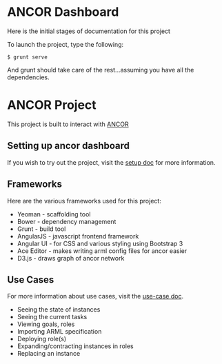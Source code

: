# ANCOR Dashboard

Here is the initial stages of documentation for this project

To launch the project, type the following:

    $ grunt serve

And grunt should take care of the rest...assuming you have all the dependencies.

# ANCOR Project

This project is built to interact with [ANCOR](https://github.com/arguslab/ancor)

## Setting up ancor dashboard

If you wish to try out the project, visit the [setup doc](doc/setup) for more information.

## Frameworks

Here are the various frameworks used for this project:

- Yeoman - scaffolding tool
- Bower - dependency management
- Grunt - build tool
- AngularJS - javascript frontend framework
- Angular UI - for CSS and various styling using Bootstrap 3
- Ace Editor - makes writing arml config files for ancor easier
- D3.js - draws graph of ancor network

## Use Cases

For more information about use cases, visit the [use-case doc](doc/use-cases.md).

- Seeing the state of instances
- Seeing the current tasks
- Viewing goals, roles
- Importing ARML specification
- Deploying role(s)
- Expanding/contracting instances in roles
- Replacing an instance
